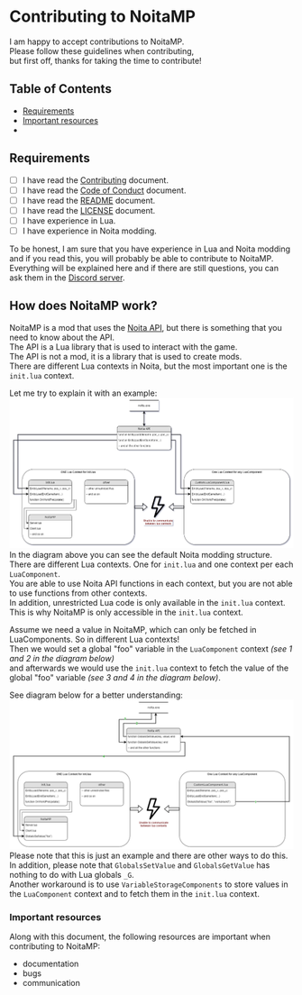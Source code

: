 # Contributing to NoitaMP
I am happy to accept contributions to NoitaMP.\
Please follow these guidelines when contributing,\
but first off, thanks for taking the time to contribute!

## Table of Contents
- [Requirements](#requirements)
- [Important resources](#important-resources)
- 

## Requirements
- [ ] I have read the [Contributing](CONTRIBUTING.md) document.
- [ ] I have read the [Code of Conduct](CODE_OF_CONDUCT.md) document.
- [ ] I have read the [README](README.md) document.
- [ ] I have read the [LICENSE](LICENSE) document.
- [ ] I have experience in Lua.
- [ ] I have experience in Noita modding.

To be honest, I am sure that you have experience in Lua and Noita modding and if you read this, you will probably be able to contribute to NoitaMP.\
Everything will be explained here and if there are still questions, you can ask them in the [Discord server](https://discord.gg/DhMurdcw4k).

## How does NoitaMP work?
NoitaMP is a mod that uses the [Noita API](https://noita.wiki.gg/wiki/Modding), but there is something that you need to know about the API.\
The API is a Lua library that is used to interact with the game.\
The API is not a mod, it is a library that is used to create mods.\
There are different Lua contexts in Noita, but the most important one is the `init.lua` context.

Let me try to explain it with an example:
![NoitaMP](miscs/contributing-md/lua-contexts.png)
In the diagram above you can see the default Noita modding structure.\
There are different Lua contexts. One for `init.lua` and one context per each `LuaComponent`.\
You are able to use Noita API functions in each context, but you are not able to use functions from other contexts.\
In addition, unrestricted Lua code is only available in the `init.lua` context.\
This is why NoitaMP is only accessible in the `init.lua` context.

Assume we need a value in NoitaMP, which can only be fetched in LuaComponents. So in different Lua contexts!\
Then we would set a global "foo" variable in the `LuaComponent` context _(see 1 and 2 in the diagram below)_\
and afterwards we would use the `init.lua` context to fetch the value of the global "foo" variable _(see 3 and 4 in the diagram below)_.

See diagram below for a better understanding:
![NoitaMP](miscs/contributing-md/lua-contexts-workaround.png)
Please note that this is just an example and there are other ways to do this.\
In addition, please note that `GlobalsSetValue` and `GlobalsGetValue` has nothing to do with Lua globals `_G`.\
Another workaround is to use `VariableStorageComponents` to store values in the `LuaComponent` context and to fetch them in the `init.lua` context.


### Important resources
Along with this document, the following resources are important when contributing to NoitaMP:
- documentation
- bugs
- communication
